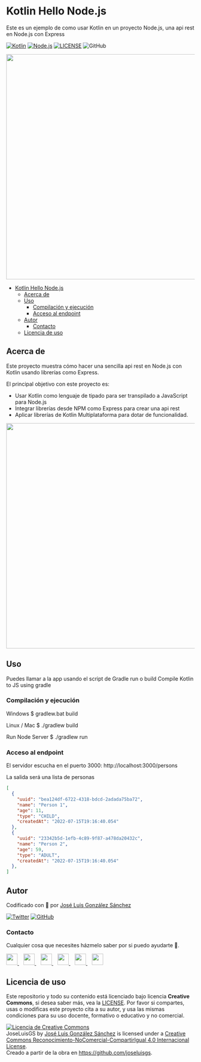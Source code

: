 # Kotlin Hello Node.js 
Este es un ejemplo de como usar Kotlin en un proyecto Node.js, una api rest en Node.js con Express

[![Kotlin](https://img.shields.io/badge/Code-Kotlin-blueviolet)](https://kotlinlang.org/)
[![Node.js](https://img.shields.io/badge/Code-NodeJS-green)](https://nodejs.org/es/)
[![LICENSE](https://img.shields.io/badge/Lisence-CC-%23e64545)](https://joseluisgs.github.io/docs/license/)
![GitHub](https://img.shields.io/github/last-commit/joseluisgs/kotlin-hello-nodejs)

<p align="center">
  <a href="https://joseluisgs.github.io/" target="_blank"><img src="https://i.blogs.es/9bfabc/kotlin-js/1366_2000.webp" 
  width='600px' borderRadius='1rem' boxShadow = '0 5px 18px rgba(0,0,0,0.3)'></a>
</p>

- [Kotlin Hello Node.js](#kotlin-hello-nodejs)
  - [Acerca de](#acerca-de)
  - [Uso](#uso)
    - [Compilación y ejecución](#compilación-y-ejecución)
    - [Acceso al endpoint](#acceso-al-endpoint)
  - [Autor](#autor)
    - [Contacto](#contacto)
  - [Licencia de uso](#licencia-de-uso)

## Acerca de
Este proyecto muestra cómo hacer una sencilla api rest en Node.js con Kotlin usando librerías como Express.

El principal objetivo con este proyecto es: 
- Usar Kotlin como lenguaje de tipado para ser transpilado a JavaScript para Node.js
- Integrar librerías desde NPM como Express para crear una api rest
- Aplicar librerías de Kotlin Multiplataforma para dotar de funcionalidad.

<p align="center">
  <a href="https://joseluisgs.github.io/" target="_blank"><img src="https://dev-to-uploads.s3.amazonaws.com/uploads/articles/3i7mye7d68q1f3dgygup.png" 
  width='600px' borderRadius='1rem' boxShadow = '0 5px 18px rgba(0,0,0,0.3)'></a>
</p>


## Uso
Puedes llamar a la app usando el script de Gradle run o build
Compile Kotlin to JS using gradle

### Compilación y ejecución
Windows
$ gradlew.bat build

Linux / Mac
$ ./gradlew build

Run Node Server
$ ./gradlew run

### Acceso al endpoint
El servidor escucha en el puerto 3000: http://localhost:3000/persons

La salida será una lista de personas
```json 
[
  {
    "uuid": "bea124df-6722-4318-bdcd-2adada75ba72",
    "name": "Person 1",
    "age": 11,
    "type": "CHILD",
    "createdAt": "2022-07-15T19:16:40.054"
  },
  {
    "uuid": "23342b5d-1efb-4c89-9f87-a478da20432c",
    "name": "Person 2",
    "age": 59,
    "type": "ADULT",
    "createdAt": "2022-07-15T19:16:40.054"
  },
]
```

## Autor

Codificado con :sparkling_heart: por [José Luis González Sánchez](https://twitter.com/joseluisgonsan)

[![Twitter](https://img.shields.io/twitter/follow/joseluisgonsan?style=social)](https://twitter.com/joseluisgonsan)
[![GitHub](https://img.shields.io/github/followers/joseluisgs?style=social)](https://github.com/joseluisgs)

### Contacto
<p>
  Cualquier cosa que necesites házmelo saber por si puedo ayudarte 💬.
</p>
<p>
 <a href="https://joseluisgs.github.io/" target="_blank">
        <img src="https://joseluisgs.github.io/img/favicon.png" 
    height="30">
    </a>  &nbsp;&nbsp;
    <a href="https://github.com/joseluisgs" target="_blank">
        <img src="https://distreau.com/github.svg" 
    height="30">
    </a> &nbsp;&nbsp;
        <a href="https://twitter.com/joseluisgonsan" target="_blank">
        <img src="https://i.imgur.com/U4Uiaef.png" 
    height="30">
    </a> &nbsp;&nbsp;
    <a href="https://www.linkedin.com/in/joseluisgonsan" target="_blank">
        <img src="https://upload.wikimedia.org/wikipedia/commons/thumb/c/ca/LinkedIn_logo_initials.png/768px-LinkedIn_logo_initials.png" 
    height="30">
    </a>  &nbsp;&nbsp;
    <a href="https://discordapp.com/users/joseluisgs#3560" target="_blank">
        <img src="https://logodownload.org/wp-content/uploads/2017/11/discord-logo-4-1.png" 
    height="30">
    </a> &nbsp;&nbsp;
    <a href="https://g.dev/joseluisgs" target="_blank">
        <img loading="lazy" src="https://googlediscovery.com/wp-content/uploads/google-developers.png" 
    height="30">
    </a>    
</p>

## Licencia de uso

Este repositorio y todo su contenido está licenciado bajo licencia **Creative Commons**, si desea saber más, vea la [LICENSE](https://joseluisgs.github.io/docs/license/). Por favor si compartes, usas o modificas este proyecto cita a su autor, y usa las mismas condiciones para su uso docente, formativo o educativo y no comercial.

<a rel="license" href="http://creativecommons.org/licenses/by-nc-sa/4.0/"><img alt="Licencia de Creative Commons" style="border-width:0" src="https://i.creativecommons.org/l/by-nc-sa/4.0/88x31.png" /></a><br /><span xmlns:dct="http://purl.org/dc/terms/" property="dct:title">JoseLuisGS</span> by <a xmlns:cc="http://creativecommons.org/ns#" href="https://joseluisgs.github.io/" property="cc:attributionName" rel="cc:attributionURL">José Luis González Sánchez</a> is licensed under a <a rel="license" href="http://creativecommons.org/licenses/by-nc-sa/4.0/">Creative Commons Reconocimiento-NoComercial-CompartirIgual 4.0 Internacional License</a>.<br />Creado a partir de la obra en <a xmlns:dct="http://purl.org/dc/terms/" href="https://github.com/joseluisgs" rel="dct:source">https://github.com/joseluisgs</a>.